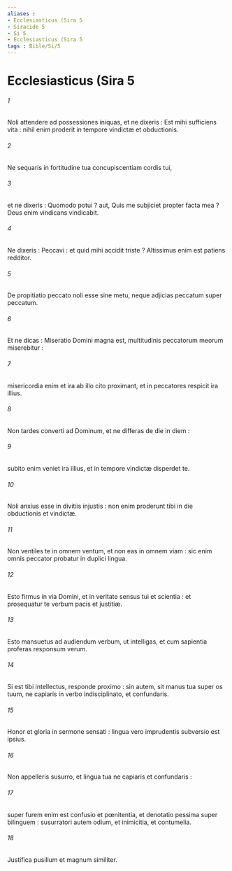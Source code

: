 ```yaml
---
aliases : 
- Ecclesiasticus (Sira 5
- Siracide 5
- Si 5
- Ecclesiasticus (Sira 5
tags : Bible/Si/5
---
```


# Ecclesiasticus (Sira 5

###### 1
Noli attendere ad possessiones iniquas, et ne dixeris : Est mihi sufficiens vita : nihil enim proderit in tempore vindictæ et obductionis.
###### 2
Ne sequaris in fortitudine tua concupiscentiam cordis tui,
###### 3
et ne dixeris : Quomodo potui ? aut, Quis me subjiciet propter facta mea ? Deus enim vindicans vindicabit.
###### 4
Ne dixeris : Peccavi : et quid mihi accidit triste ? Altissimus enim est patiens redditor.
###### 5
De propitiatio peccato noli esse sine metu, neque adjicias peccatum super peccatum.
###### 6
Et ne dicas : Miseratio Domini magna est, multitudinis peccatorum meorum miserebitur :
###### 7
misericordia enim et ira ab illo cito proximant, et in peccatores respicit ira illius.
###### 8
Non tardes converti ad Dominum, et ne differas de die in diem :
###### 9
subito enim veniet ira illius, et in tempore vindictæ disperdet te.
###### 10
Noli anxius esse in divitiis injustis : non enim proderunt tibi in die obductionis et vindictæ.
###### 11
Non ventiles te in omnem ventum, et non eas in omnem viam : sic enim omnis peccator probatur in duplici lingua.
###### 12
Esto firmus in via Domini, et in veritate sensus tui et scientia : et prosequatur te verbum pacis et justitiæ.
###### 13
Esto mansuetus ad audiendum verbum, ut intelligas, et cum sapientia proferas responsum verum.
###### 14
Si est tibi intellectus, responde proximo : sin autem, sit manus tua super os tuum, ne capiaris in verbo indisciplinato, et confundaris.
###### 15
Honor et gloria in sermone sensati : lingua vero imprudentis subversio est ipsius.
###### 16
Non appelleris susurro, et lingua tua ne capiaris et confundaris :
###### 17
super furem enim est confusio et pœnitentia, et denotatio pessima super bilinguem : susurratori autem odium, et inimicitia, et contumelia.
###### 18
Justifica pusillum et magnum similiter.
